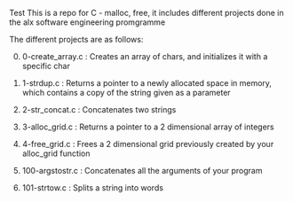 Test This is a repo for C - malloc, free, it includes different projects done in the alx software engineering promgramme

The different projects are as follows:

0) 0-create_array.c :  Creates an array of chars, and initializes it with a specific char

1) 1-strdup.c : Returns a pointer to a newly allocated space in memory, which contains a copy of the string given as a parameter

2) 2-str_concat.c : Concatenates two strings

3) 3-alloc_grid.c : Returns a pointer to a 2 dimensional array of integers

4) 4-free_grid.c : Frees a 2 dimensional grid previously created by your alloc_grid function

5) 100-argstostr.c : Concatenates all the arguments of your program

6) 101-strtow.c : Splits a string into words
